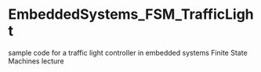 EmbeddedSystems_FSM_TrafficLight
================================

sample code for a traffic light controller in embedded systems Finite State Machines lecture
